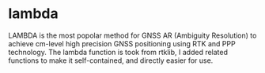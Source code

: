 # lambda
LAMBDA is the most popolar method for GNSS AR (Ambiguity Resolution) to achieve cm-level high precision GNSS positioning using RTK and PPP technology. The lambda function is took from rtklib, I added related functions to make it self-contained, and directly easier for use.
